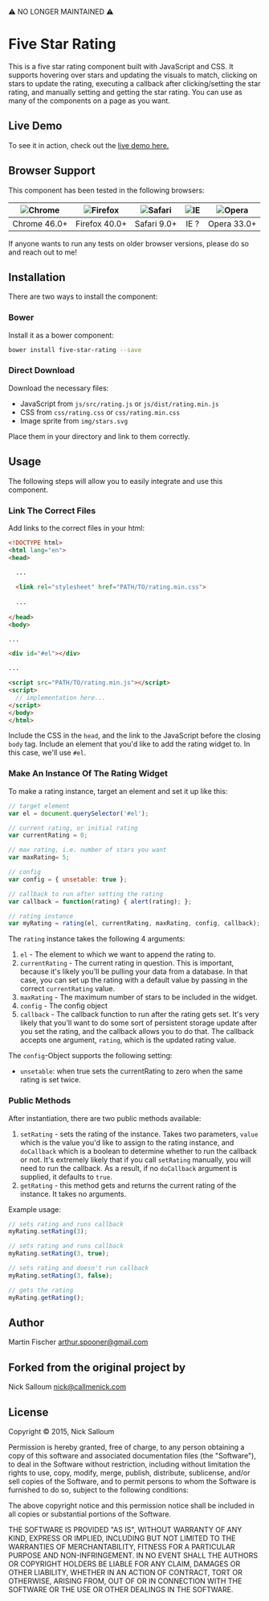 ⚠️ NO LONGER MAINTAINED ⚠️

# Five Star Rating

This is a five star rating component built with JavaScript and CSS. It supports hovering over stars and updating the visuals to match, clicking on stars to update the rating, executing a callback after clicking/setting the star rating, and manually setting and getting the star rating. You can use as many of the components on a page as  you want.

## Live Demo

To see it in action, check out the [live demo here.](http://callmenick.com/_development/five-star-rating/)

## Browser Support

This component has been tested in the following browsers:

| ![Chrome](https://raw.githubusercontent.com/alrra/browser-logos/master/chrome/chrome_48x48.png) | ![Firefox](https://raw.githubusercontent.com/callmenick/browser-logos/master/firefox/firefox_48x48.png) | ![Safari](https://raw.githubusercontent.com/callmenick/browser-logos/master/safari/safari_48x48.png) | ![IE](https://raw.githubusercontent.com/callmenick/browser-logos/master/internet-explorer/internet-explorer_48x48.png) | ![Opera](https://raw.githubusercontent.com/callmenick/browser-logos/master/opera/opera_48x48.png) |
|:-:|:-:|:-:|:-:|:-:|
| Chrome 46.0+ | Firefox 40.0+ | Safari 9.0+ | IE ? | Opera 33.0+ |

If anyone wants to run any tests on older browser versions, please do so and reach out to me!

## Installation

There are two ways to install the component:

### Bower

Install it as a bower component: 

```bash
bower install five-star-rating --save
```

### Direct Download

Download the necessary files:

* JavaScript from `js/src/rating.js` or `js/dist/rating.min.js`
* CSS from `css/rating.css` or `css/rating.min.css`
* Image sprite from `img/stars.svg`

Place them in your directory and link to them correctly.

## Usage

The following steps will allow you to easily integrate and use this component.

### Link The Correct Files

Add links to the correct files in your html:

```html
<!DOCTYPE html>
<html lang="en">
<head>

  ...
  
  <link rel="stylesheet" href="PATH/TO/rating.min.css">
  
  ...
  
</head>
<body>

...

<div id="#el"></div>

...

<script src="PATH/TO/rating.min.js"></script>
<script>
  // implementation here...
</script>
</body>
</html>
```

Include the CSS in the `head`, and the link to the JavaScript before the closing `body` tag. Include an element that you'd like to add the rating widget to. In this case, we'll use `#el`.

### Make An Instance Of The Rating Widget

To make a rating instance, target an element and set it up like this:

```javascript
// target element
var el = document.querySelector('#el');

// current rating, or initial rating
var currentRating = 0;

// max rating, i.e. number of stars you want
var maxRating= 5;

// config 
var config = { unsetable: true };

// callback to run after setting the rating
var callback = function(rating) { alert(rating); };

// rating instance
var myRating = rating(el, currentRating, maxRating, config, callback);
```

The `rating` instance takes the following 4 arguments:

1. `el` - The element to which we want to append the rating to.
2. `currentRating` - The current rating in question. This is important, because it's likely you'll be pulling your data from a database. In that case, you can set up the rating with a default value by passing in the correct `currentRating` value.
3. `maxRating` - The maximum number of stars to be included in the widget.
4. `config` - The config object
5. `callback` - The callback function to run after the rating gets set. It's very likely that you'll want to do some sort of persistent storage update after you set the rating, and the callback allows you to do that. The callback accepts one argument, `rating`, which is the updated rating value.

The `config`-Object supports the following setting:

- `unsetable`: when true sets the currentRating to zero when the same rating is set twice. 

### Public Methods

After instantiation, there are two public methods available:

1. `setRating` - sets the rating of the instance. Takes two parameters, `value` which is the value you'd like to assign to the rating instance, and `doCallback` which is a boolean to determine whether to run the callback or not. It's extremely likely that if you call `setRating` manually, you will need to run the callback. As a result, if no `doCallback` argument is supplied, it defaults to `true`. 
2. `getRating` - this method gets and returns the current rating of the instance. It takes no arguments.

Example usage:

```javascript
// sets rating and runs callback
myRating.setRating(3);

// sets rating and runs callback
myRating.setRating(3, true);

// sets rating and doesn't run callback
myRating.setRating(3, false);

// gets the rating
myRating.getRating();
```

## Author

Martin Fischer <arthur.spooner@gmail.com>

## Forked from the original project by

Nick Salloum <nick@callmenick.com>

## License

Copyright &copy; 2015, Nick Salloum

Permission is hereby granted, free of charge, to any person obtaining a copy of this software and associated documentation files (the "Software"), to deal in the Software without restriction, including without limitation the rights to use, copy, modify, merge, publish, distribute, sublicense, and/or sell copies of the Software, and to permit persons to whom the Software is furnished to do so, subject to the following conditions:

The above copyright notice and this permission notice shall be included in all copies or substantial portions of the Software.

THE SOFTWARE IS PROVIDED "AS IS", WITHOUT WARRANTY OF ANY KIND, EXPRESS OR IMPLIED, INCLUDING BUT NOT LIMITED TO THE WARRANTIES OF MERCHANTABILITY, FITNESS FOR A PARTICULAR PURPOSE AND NON-INFRINGEMENT. IN NO EVENT SHALL THE AUTHORS OR COPYRIGHT HOLDERS BE LIABLE FOR ANY CLAIM, DAMAGES OR OTHER LIABILITY, WHETHER IN AN ACTION OF CONTRACT, TORT OR OTHERWISE, ARISING FROM, OUT OF OR IN CONNECTION WITH THE SOFTWARE OR THE USE OR OTHER DEALINGS IN THE SOFTWARE.
